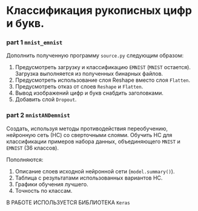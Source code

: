 # Классификация рукописных цифр и букв.
### part 1 `mnist_emnist`
Дополнить полученную программу `source.py` следующим образом:
1.	Предусмотреть загрузку и классификацию `EMNIST` (`MNIST` остается). Загрузка выполняется из полученных бинарных файлов.
2.	Предусмотреть использование слоя Reshape вместо слоя `Flatten`.
3.	Предусмотреть отказ от слоев `Reshape` и `Flatten`.
4.	Вывод изображений цифр и букв снабдить заголовками.
5.	Добавить слой `Dropout`.
### part 2 `mnistANDemnist`
Создать, используя методы противодействия переобучению, нейронную сеть (НС) со сверточными слоями.
Обучить НС для классификации примеров набора данных, объединяющего `MNIST` и `EMNIST` (36 классов).

Пополняются:

1. Описание слоев исходной нейронной сети (`model.summary()`).
2. Таблица с результатами использованных вариантов НС.
3. Графики обучения лучшего.
4. Точность по классам.

В РАБОТЕ ИСПОЛЬЗУЕТСЯ БИБЛИОТЕКА `Keras`
